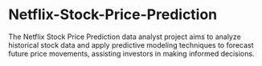 # Netflix-Stock-Price-Prediction
The Netflix Stock Price Prediction data analyst project aims to analyze historical stock data and apply predictive modeling techniques to forecast future price movements, assisting investors in making informed decisions.
